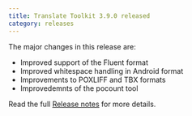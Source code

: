 ```yaml
---
title: Translate Toolkit 3.9.0 released
category: releases
---
```


The major changes in this release are:

- Improved support of the Fluent format
- Improved whitespace handling in Android format
- Improvements to POXLIFF and TBX formats
- Improvedemnts of the pocount tool

Read the full [Release notes](https://docs.translatehouse.org/projects/translate-toolkit/en/latest/releases/3.9.0.html) for more details.

